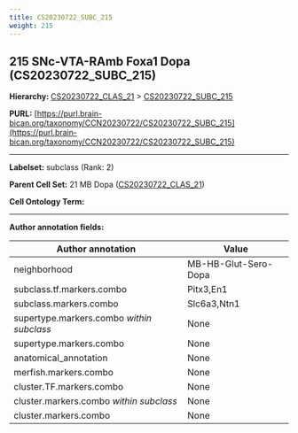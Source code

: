 ```yaml
---
title: CS20230722_SUBC_215
weight: 215
---
```

## 215 SNc-VTA-RAmb Foxa1 Dopa (CS20230722_SUBC_215)
<b>Hierarchy: </b>
[CS20230722_CLAS_21](../CS20230722_CLAS_21) >
[CS20230722_SUBC_215](../CS20230722_SUBC_215)

**PURL:** [https://purl.brain-bican.org/taxonomy/CCN20230722/CS20230722_SUBC_215](https://purl.brain-bican.org/taxonomy/CCN20230722/CS20230722_SUBC_215)

---


**Labelset:** subclass (Rank: 2)

**Parent Cell Set:** 21 MB Dopa ([CS20230722_CLAS_21](../CS20230722_CLAS_21))



**Cell Ontology Term:** 

[MARKER GENES.]: #


---

[TRANSFERRED ANNOTATIONS.]: #


[AUTHOR ANNOTATION FIELDS.]: #


**Author annotation fields:**

| Author annotation | Value |
|-------------------|-------|
|neighborhood|MB-HB-Glut-Sero-Dopa|
|subclass.tf.markers.combo|Pitx3,En1|
|subclass.markers.combo|Slc6a3,Ntn1|
|supertype.markers.combo _within subclass_|None|
|supertype.markers.combo|None|
|anatomical_annotation|None|
|merfish.markers.combo|None|
|cluster.TF.markers.combo|None|
|cluster.markers.combo _within subclass_|None|
|cluster.markers.combo|None|
